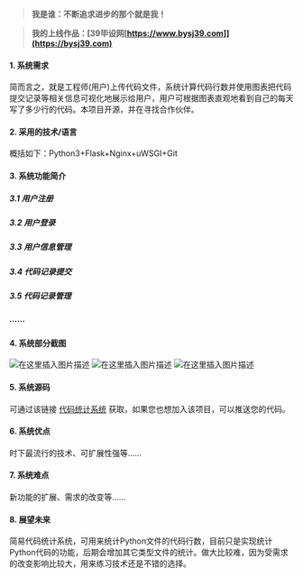>**我是谁：不断追求进步的那个就是我！**

>**我的上线作品：[39毕设网[https://www.bysj39.com]](https://bysj39.com)**
#### 1. 系统需求
简而言之，就是工程师(用户)上传代码文件，系统计算代码行数并使用图表把代码提交记录等相关信息可视化地展示给用户，用户可根据图表直观地看到自己的每天写了多少行的代码。本项目开源，并在寻找合作伙伴。
#### 2.  采用的技术/语言
概括如下：Python3+Flask+Nginx+uWSGI+Git
#### 3. 系统功能简介
##### 3.1 用户注册
##### 3.2 用户登录
##### 3.3 用户信息管理
##### 3.4 代码记录提交
##### 3.5 代码记录管理 
##### ……
#### 4. 系统部分截图
![在这里插入图片描述](https://img-blog.csdnimg.cn/20191103124956624.png?x-oss-process=image/watermark,type_ZmFuZ3poZW5naGVpdGk,shadow_10,text_aHR0cHM6Ly9ibG9nLmNzZG4ubmV0L1RoYW5sb24=,size_16,color_FFFFFF,t_70)
![在这里插入图片描述](https://img-blog.csdnimg.cn/20191103124713673.png?x-oss-process=image/watermark,type_ZmFuZ3poZW5naGVpdGk,shadow_10,text_aHR0cHM6Ly9ibG9nLmNzZG4ubmV0L1RoYW5sb24=,size_16,color_FFFFFF,t_70)
![在这里插入图片描述](https://img-blog.csdnimg.cn/2019110313461315.png?x-oss-process=image/watermark,type_ZmFuZ3poZW5naGVpdGk,shadow_10,text_aHR0cHM6Ly9ibG9nLmNzZG4ubmV0L1RoYW5sb24=,size_16,color_FFFFFF,t_70)
#### 5. 系统源码
可通过该链接 [代码统计系统](https://github.com/ThanlonSmith/code-count) 获取，如果您也想加入该项目，可以推送您的代码。
#### 6. 系统优点
时下最流行的技术、可扩展性强等……
#### 7. 系统难点
新功能的扩展、需求的改变等……
#### 8. 展望未来
简易代码统计系统，可用来统计Python文件的代码行数，目前只是实现统计Python代码的功能，后期会增加其它类型文件的统计。做大比较难，因为受需求的改变影响比较大，用来练习技术还是不错的选择。
